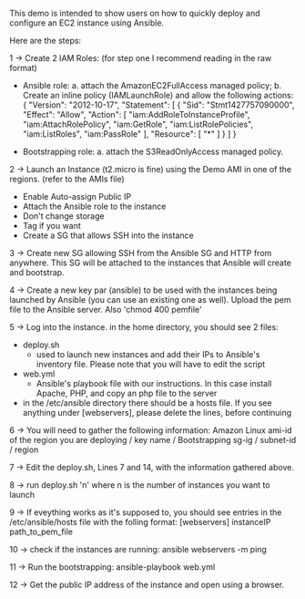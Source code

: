This demo is intended to show users on how to quickly deploy and configure an EC2 instance using Ansible.

Here are the steps:

1 -> Create 2 IAM Roles: (for step one I recommend reading in the raw format)
  - Ansible role: 
       a. attach the AmazonEC2FullAccess managed policy;
       b. Create an inline policy (IAMLaunchRole) and allow the following actions:
        	{
   				 "Version": "2012-10-17",
  				 "Statement": [
       				 {
            			 "Sid": "Stmt1427757090000",
            			 "Effect": "Allow",
          			     "Action": [
               				 "iam:AddRoleToInstanceProfile",
             			     "iam:AttachRolePolicy",
				             "iam:GetRole",
				             "iam:ListRolePolicies",
				             "iam:ListRoles",
				             "iam:PassRole"
            			 ],
            			 "Resource": [
                			  "*"
            			 ]
        			 }
    			 ]
			}			
  
  - Bootstrapping role:
  		a. attach the S3ReadOnlyAccess managed policy.

2 -> Launch an Instance (t2.micro is fine) using the Demo AMI in one of the regions. (refer to the AMIs file)
  - Enable Auto-assign Public IP
  - Attach the Ansible role to the instance
  - Don't change storage
  - Tag if you want
  - Create a SG that allows SSH into the instance

3 -> Create new SG allowing SSH from the Ansible SG and HTTP from anywhere. This SG will be attached to the instances that Ansible will create and bootstrap.

4 -> Create a new key par (ansible) to be used with the instances being launched by Ansible (you can use an existing one as well). Upload the pem file to the Ansible server. Also 'chmod 400 pemfile'

5 -> Log into the instance. in the home directory, you should see 2 files:
  - deploy.sh 
     - used to launch new instances and add their IPs to Ansible's inventory file. Please note that you will have to edit the script
  - web.yml
  	 - Ansible's playbook file with our instructions. In this case install Apache, PHP, and copy an php file to the server
  - in the /etc/ansible directory there should be a hosts file. If you see anything under [webservers], please delete the lines, before continuing

6 -> You will need to gather the following information: Amazon Linux ami-id of the region you are deploying /  key name / Bootstrapping sg-ig / subnet-id / region

7 -> Edit the deploy.sh, Lines 7 and 14, with the information gathered above.

8 -> run deploy.sh 'n' where n is the number of instances you want to launch

9 -> If eveything works as it's supposed to, you should see entries in the /etc/ansible/hosts file with the folling format:
[webservers]
instanceIP path_to_pem_file

10 -> check if the instances are running:  ansible webservers -m ping

11 -> Run the bootstrapping: ansible-playbook web.yml

12 -> Get the public IP address of the instance and open using a browser. 
